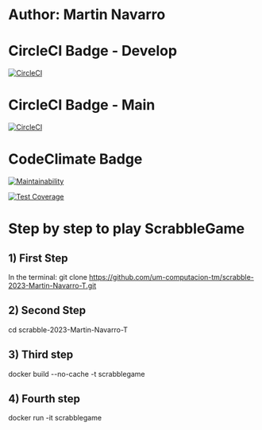# Author: Martin Navarro

# CircleCI Badge - Develop
[![CircleCI](https://dl.circleci.com/status-badge/img/gh/um-computacion-tm/scrabble-2023-Martin-Navarro-T/tree/develop.svg?style=svg)](https://dl.circleci.com/status-badge/redirect/gh/um-computacion-tm/scrabble-2023-Martin-Navarro-T/tree/develop)

# CircleCI Badge - Main
[![CircleCI](https://dl.circleci.com/status-badge/img/gh/um-computacion-tm/scrabble-2023-Martin-Navarro-T/tree/main.svg?style=svg)](https://dl.circleci.com/status-badge/redirect/gh/um-computacion-tm/scrabble-2023-Martin-Navarro-T/tree/main)

# CodeClimate Badge

[![Maintainability](https://api.codeclimate.com/v1/badges/ae49c99b9e58152a53bf/maintainability)](https://codeclimate.com/github/um-computacion-tm/scrabble-2023-Martin-Navarro-T/maintainability)

[![Test Coverage](https://api.codeclimate.com/v1/badges/ae49c99b9e58152a53bf/test_coverage)](https://codeclimate.com/github/um-computacion-tm/scrabble-2023-Martin-Navarro-T/test_coverage)

# Step by step to play ScrabbleGame

## 1) First Step
In the terminal:
git clone https://github.com/um-computacion-tm/scrabble-2023-Martin-Navarro-T.git

## 2) Second Step
 cd scrabble-2023-Martin-Navarro-T

## 3) Third step
docker build --no-cache -t scrabblegame

## 4) Fourth step
docker run -it scrabblegame
